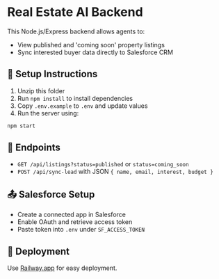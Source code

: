 # Real Estate AI Backend

This Node.js/Express backend allows agents to:

- View published and 'coming soon' property listings
- Sync interested buyer data directly to Salesforce CRM

## 🚀 Setup Instructions

1. Unzip this folder
2. Run `npm install` to install dependencies
3. Copy `.env.example` to `.env` and update values
4. Run the server using:

```bash
npm start
```

## 🔌 Endpoints

- `GET /api/listings?status=published` or `status=coming_soon`
- `POST /api/sync-lead` with JSON `{ name, email, interest, budget }`

## 📤 Salesforce Setup

- Create a connected app in Salesforce
- Enable OAuth and retrieve access token
- Paste token into `.env` under `SF_ACCESS_TOKEN`

## 🚀 Deployment

Use [Railway.app](https://railway.app) for easy deployment.